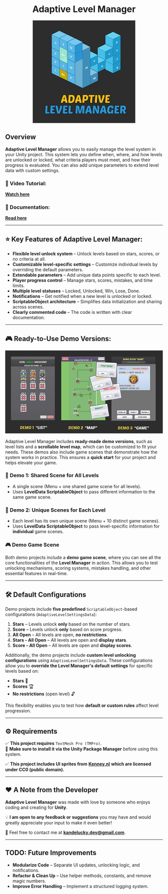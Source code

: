 <h1 align="center">Adaptive Level Manager</h1>

<p align="center">
  <img src="https://github.com/kandelucky/Adaptive-Level-Manager-wiki/blob/main/Images/Logo_text.jpg" alt="Adaptive Level Manager">
</p>

## Overview

**Adaptive Level Manager** allows you to easily manage the level system in your Unity project. This system lets you define when, where, and how levels are unlocked or locked, what criteria players must meet, and how their progress is evaluated. You can also add unique parameters to extend level data with custom settings.

### 🎥 Video Tutorial:
[**Watch here**](https://github.com/kandelucky/Adaptive-Level-Manager-wiki/wiki/Home/)

### 📖 Documentation:
[**Read here**](https://github.com/kandelucky/Adaptive-Level-Manager-wiki/wiki/About)

---

## ⭐ Key Features of Adaptive Level Manager:

- **Flexible level unlock system** – Unlock levels based on stars, scores, or no criteria at all.  
- **Customizable level-specific settings** – Customize individual levels by overriding the default parameters.  
- **Extendable parameters** – Add unique data points specific to each level.  
- **Player progress control** – Manage stars, scores, mistakes, and time limits.  
- **Multiple level statuses** – Locked, Unlocked, Win, Lose, Done.  
- **Notifications** – Get notified when a new level is unlocked or locked.  
- **ScriptableObject architecture** – Simplifies data initialization and sharing across scenes.  
- **Clearly commented code** – The code is written with clear documentation.  

---

## 🎮 Ready-to-Use Demo Versions:

<p align="center">
  <img src="https://github.com/kandelucky/Adaptive-Level-Manager-wiki/blob/main/Images/Social%202.jpg" alt="Demos">
</p>

Adaptive Level Manager includes **ready-made demo versions**, such as level lists and a **scrollable level map**, which can be customized to fit your needs. These demos also include game scenes that demonstrate how the system works in practice. This ensures a **quick start** for your project and helps elevate your game.

### 🔹 **Demo 1: Shared Scene for All Levels**
- A single scene (Menu + one shared game scene for all levels).  
- Uses **LevelData ScriptableObject** to pass different information to the same game scene.

### 🔹 **Demo 2: Unique Scenes for Each Level**
- Each level has its own unique scene (Menu + 10 distinct game scenes).  
- Uses **LevelData ScriptableObject** to pass level-specific information for **individual** game scenes.

### 🎮 **Demo Game Scene**
Both demo projects include a **demo game scene**, where you can see all the core functionalities of the **Level Manager** in action. This allows you to test unlocking mechanisms, scoring systems, mistakes handling, and other essential features in real-time.

---

## 🛠️ Default Configurations

Demo projects include **five predefined** `ScriptableObject`-based configurations (`AdaptiveLevelSettingsData`):

1. **Stars** – Levels unlock **only** based on the number of stars.  
2. **Score** – Levels unlock **only** based on score progress.  
3. **All Open** – All levels are open, **no restrictions**.  
4. **Stars - All Open** – All levels are open and **display stars**.  
5. **Score - All Open** – All levels are open and **display scores**.  

Additionally, the demo projects include **custom level unlocking configurations** using `AdaptiveLevelSettingsData`. These configurations allow you to **override the Level Manager's default settings** for specific levels based on:

- **Stars** 🌟  
- **Scores** 🏆  
- **No restrictions** (open level) 🔓  

This flexibility enables you to test how **default or custom rules** affect level progression.

---

## ⚙️ Requirements

✅ **This project requires** `TextMesh Pro (TMPro)`.  
📌 **Make sure to install it via the Unity Package Manager** before using this system.

✅ **This project includes UI sprites from** [**Kenney.nl**](https://kenney.nl/) **which are licensed under CC0 (public domain).**

---

## ❤️ A Note from the Developer

**Adaptive Level Manager** was made with love by someone who enjoys coding and creating for **Unity**.

💡 **I am open to any feedback or suggestions** you may have and would greatly appreciate your input to make it even better!  

📩 Feel free to contact me at **kandelucky.dev@gmail.com**.

---
## TODO: Future Improvements

- **Modularize Code** – Separate UI updates, unlocking logic, and notifications.  
- **Refactor & Clean Up** – Use helper methods, constants, and remove magic numbers.  
- **Improve Error Handling** – Implement a structured logging system. 
